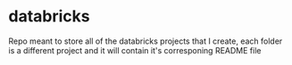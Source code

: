 # databricks
Repo meant to store all of the databricks projects that I create, each folder is a different project and it will contain it's corresponing README file
